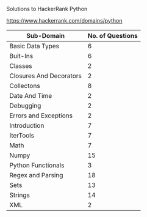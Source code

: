 Solutions to HackerRank Python

https://www.hackerrank.com/domains/python

| Sub-Domain  | No. of Questions |
| ------------- | ------------- |
| Basic Data Types  | 6 |
| Buit-Ins | 6 |
| Classes | 2 |
| Closures And Decorators | 2 |
| Collectons | 8 |
| Date And Time | 2 |
| Debugging | 2 |
| Errors and Exceptions | 2 |
| Introduction | 7 |
| IterTools | 7 |
| Math | 7 |
| Numpy | 15 |
| Python Functionals | 3 |
| Regex and Parsing | 18 |
| Sets | 13 |
| Strings | 14 |
| XML | 2 |
